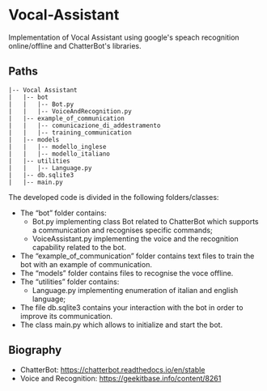 # Vocal-Assistant

Implementation of Vocal Assistant using google's speach recognition online/offline and ChatterBot's libraries.

## Paths

```
|-- Vocal Assistant
|   |-- bot
|   |   |-- Bot.py
|   |   |-- VoiceAndRecognition.py
|   |-- example_of_communication
|   |   |-- comunicazione_di_addestramento
|   |   |-- training_communication
|   |-- models
|   |   |-- modello_inglese
|   |   |-- modello_italiano
|   |-- utilities
|   |   |-- Language.py
|   |-- db.sqlite3
|   |-- main.py
```

The developed code is divided in the following folders/classes:

- The “bot” folder contains:
    - Bot.py implementing class Bot related to ChatterBot which supports a communication and recognises specific
      commands;
    - VoiceAssistant.py implementing the voice and the recognition capability related to the bot.
- The “example_of_communication” folder contains text files to train the bot with an example of communication.
- The “models” folder contains files to recognise the voce offline.
- The “utilities” folder contains:
    - Language.py implementing enumeration of italian and english language;
- The file db.sqlite3 contains your interaction with the bot in order to improve its communication.
- The class main.py which allows to initialize and start the bot.

## Biography

- ChatterBot: https://chatterbot.readthedocs.io/en/stable
- Voice and Recognition: https://geekitbase.info/content/8261
